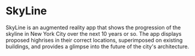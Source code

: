 # SkyLine

SkyLine is an augmented reality app that shows the progression of the skyline in New York City over the next 10 years or so. The app displays proposed highrises in their correct locations, superimposed on existing buildings, and provides a glimpse into the future of the city's architecture. 

